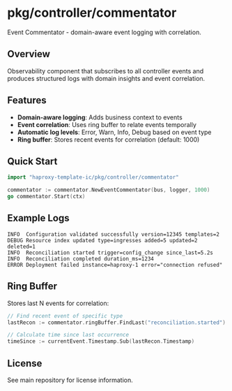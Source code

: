 # pkg/controller/commentator

Event Commentator - domain-aware event logging with correlation.

## Overview

Observability component that subscribes to all controller events and produces structured logs with domain insights and event correlation.

## Features

- **Domain-aware logging**: Adds business context to events
- **Event correlation**: Uses ring buffer to relate events temporally
- **Automatic log levels**: Error, Warn, Info, Debug based on event type
- **Ring buffer**: Stores recent events for correlation (default: 1000)

## Quick Start

```go
import "haproxy-template-ic/pkg/controller/commentator"

commentator := commentator.NewEventCommentator(bus, logger, 1000)
go commentator.Start(ctx)
```

## Example Logs

```
INFO  Configuration validated successfully version=12345 templates=2
DEBUG Resource index updated type=ingresses added=5 updated=2 deleted=1
INFO  Reconciliation started trigger=config_change since_last=5.2s
INFO  Reconciliation completed duration_ms=1234
ERROR Deployment failed instance=haproxy-1 error="connection refused"
```

## Ring Buffer

Stores last N events for correlation:

```go
// Find recent event of specific type
lastRecon := commentator.ringBuffer.FindLast("reconciliation.started")

// Calculate time since last occurrence
timeSince := currentEvent.Timestamp.Sub(lastRecon.Timestamp)
```

## License

See main repository for license information.
